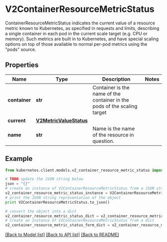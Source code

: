 # V2ContainerResourceMetricStatus

ContainerResourceMetricStatus indicates the current value of a resource metric known to Kubernetes, as specified in requests and limits, describing a single container in each pod in the current scale target (e.g. CPU or memory).  Such metrics are built in to Kubernetes, and have special scaling options on top of those available to normal per-pod metrics using the \"pods\" source.

## Properties
Name | Type | Description | Notes
------------ | ------------- | ------------- | -------------
**container** | **str** | Container is the name of the container in the pods of the scaling target | 
**current** | [**V2MetricValueStatus**](V2MetricValueStatus.md) |  | 
**name** | **str** | Name is the name of the resource in question. | 

## Example

```python
from kubernetes.client.models.v2_container_resource_metric_status import V2ContainerResourceMetricStatus

# TODO update the JSON string below
json = "{}"
# create an instance of V2ContainerResourceMetricStatus from a JSON string
v2_container_resource_metric_status_instance = V2ContainerResourceMetricStatus.from_json(json)
# print the JSON string representation of the object
print V2ContainerResourceMetricStatus.to_json()

# convert the object into a dict
v2_container_resource_metric_status_dict = v2_container_resource_metric_status_instance.to_dict()
# create an instance of V2ContainerResourceMetricStatus from a dict
v2_container_resource_metric_status_form_dict = v2_container_resource_metric_status.from_dict(v2_container_resource_metric_status_dict)
```
[[Back to Model list]](../README.md#documentation-for-models) [[Back to API list]](../README.md#documentation-for-api-endpoints) [[Back to README]](../README.md)


